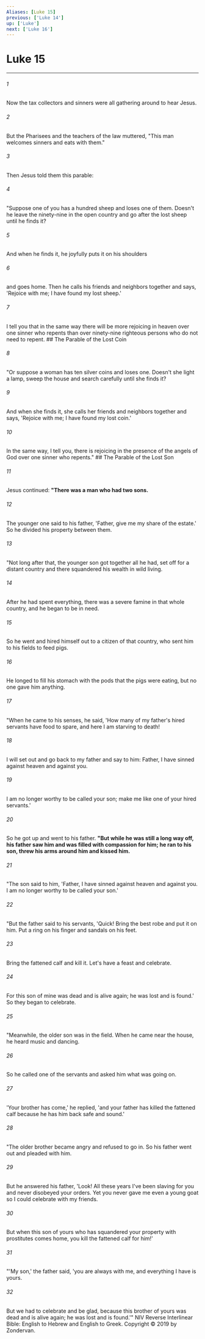 ```yaml
---
Aliases: [Luke 15]
previous: ['Luke 14']
up: ['Luke']
next: ['Luke 16']
---
```

# Luke 15

***


###### 1 
Now the tax collectors and sinners were all gathering around to hear Jesus. 

###### 2 
But the Pharisees and the teachers of the law muttered, "This man welcomes sinners and eats with them." 

###### 3 
Then Jesus told them this parable: 

###### 4 
"Suppose one of you has a hundred sheep and loses one of them. Doesn't he leave the ninety-nine in the open country and go after the lost sheep until he finds it? 

###### 5 
And when he finds it, he joyfully puts it on his shoulders 

###### 6 
and goes home. Then he calls his friends and neighbors together and says, 'Rejoice with me; I have found my lost sheep.' 

###### 7 
I tell you that in the same way there will be more rejoicing in heaven over one sinner who repents than over ninety-nine righteous persons who do not need to repent. ## The Parable of the Lost Coin 

###### 8 
"Or suppose a woman has ten silver coins and loses one. Doesn't she light a lamp, sweep the house and search carefully until she finds it? 

###### 9 
And when she finds it, she calls her friends and neighbors together and says, 'Rejoice with me; I have found my lost coin.' 

###### 10 
In the same way, I tell you, there is rejoicing in the presence of the angels of God over one sinner who repents." ## The Parable of the Lost Son 

###### 11 
Jesus continued: **"There was a man who had two sons.** 

###### 12 
The younger one said to his father, 'Father, give me my share of the estate.' So he divided his property between them. 

###### 13 
"Not long after that, the younger son got together all he had, set off for a distant country and there squandered his wealth in wild living. 

###### 14 
After he had spent everything, there was a severe famine in that whole country, and he began to be in need. 

###### 15 
So he went and hired himself out to a citizen of that country, who sent him to his fields to feed pigs. 

###### 16 
He longed to fill his stomach with the pods that the pigs were eating, but no one gave him anything. 

###### 17 
"When he came to his senses, he said, 'How many of my father's hired servants have food to spare, and here I am starving to death! 

###### 18 
I will set out and go back to my father and say to him: Father, I have sinned against heaven and against you. 

###### 19 
I am no longer worthy to be called your son; make me like one of your hired servants.' 

###### 20 
So he got up and went to his father. **"But while he was still a long way off, his father saw him and was filled with compassion for him; he ran to his son, threw his arms around him and kissed him.** 

###### 21 
"The son said to him, 'Father, I have sinned against heaven and against you. I am no longer worthy to be called your son.' 

###### 22 
"But the father said to his servants, 'Quick! Bring the best robe and put it on him. Put a ring on his finger and sandals on his feet. 

###### 23 
Bring the fattened calf and kill it. Let's have a feast and celebrate. 

###### 24 
For this son of mine was dead and is alive again; he was lost and is found.' So they began to celebrate. 

###### 25 
"Meanwhile, the older son was in the field. When he came near the house, he heard music and dancing. 

###### 26 
So he called one of the servants and asked him what was going on. 

###### 27 
'Your brother has come,' he replied, 'and your father has killed the fattened calf because he has him back safe and sound.' 

###### 28 
"The older brother became angry and refused to go in. So his father went out and pleaded with him. 

###### 29 
But he answered his father, 'Look! All these years I've been slaving for you and never disobeyed your orders. Yet you never gave me even a young goat so I could celebrate with my friends. 

###### 30 
But when this son of yours who has squandered your property with prostitutes comes home, you kill the fattened calf for him!' 

###### 31 
"'My son,' the father said, 'you are always with me, and everything I have is yours. 

###### 32 
But we had to celebrate and be glad, because this brother of yours was dead and is alive again; he was lost and is found.'" NIV Reverse Interlinear Bible: English to Hebrew and English to Greek. Copyright © 2019 by Zondervan.
